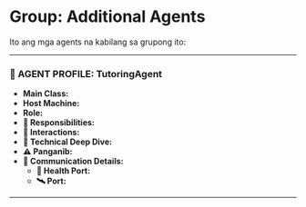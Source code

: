 # Group: Additional Agents

Ito ang mga agents na kabilang sa grupong ito:

---

### 🧠 AGENT PROFILE: TutoringAgent
- **Main Class:** 
- **Host Machine:** 
- **Role:** 
- **🎯 Responsibilities:** 
- **🔗 Interactions:** 
- **🧬 Technical Deep Dive:** 
- **⚠️ Panganib:** 
- **📡 Communication Details:** 
  - **🔌 Health Port:** 
  - **🛰️ Port:** 

---
